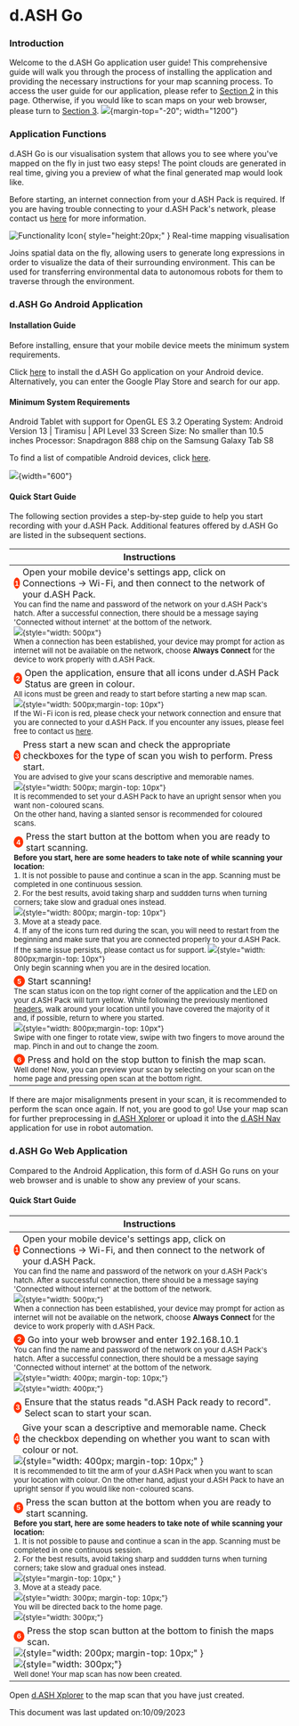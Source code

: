 <style>
    a:hover {
        text-decoration: underline;
    }

    .instructions-div {
        display: flex; 
        align-items: center; 
        margin-right: 10px;
    }

    .instruction-circle {
        width: 18px;
        height: 18px;
        background-color: #ff3300;
        border-radius: 50%;
        display: flex;
        justify-content: center;
        align-items: center;
        color: white;
        font-size: 12px;
        font-weight: bold;
        border: 1px solid #ff3300;
    }

    .table_contents {
        color: black;
        text-decoration: none; 
    }

    .table_contents:hover {
        text-decoration: underline;
    }
</style>

# d.ASH Go

### Introduction 

Welcome to the d.ASH Go application user guide! This comprehensive guide will walk you through the process of installing the application and providing the necessary instructions for your map scanning process. To access the user guide for our application, please refer to <a href="#section2">Section 2</a> in this page. Otherwise, if you would like to scan maps on your web browser, please turn to <a href="#">Section 3</a>.
![](img/d.ASHGo/dash-go.png){margin-top="-20"; width="1200"}

### Application Functions 
d.ASH Go is our visualisation system that allows you to see where you've mapped on the fly in just two easy steps! The point clouds are generated in real time, giving you a preview of what the final generated map would look like. 

Before starting, an internet connection from your d.ASH Pack is required. If you are having trouble connecting to your d.ASH Pack's network, please contact us <a href="">here</a> for more information.


![Functionality Icon](img\d.ASHGo\pointer.png){ style="height:20px;" } Real-time mapping visualisation

Joins spatial data on the fly, allowing users to generate long expressions in order to visualize the data of their surrounding environment. This can be used for transferring environmental data to autonomous robots for them to traverse through the environment.

### d.ASH Go Android Application

#### Installation Guide
Before installing, ensure that your mobile device meets the minimum system requirements. 

Click <a href="https://play.google.com/store/apps/details?id=ai.dconstruct.dashpack">here</a> to install the d.ASH Go application on your Android device. Alternatively, you can enter the Google Play Store and search for our app. 


#### Minimum System Requirements

Android Tablet with support for OpenGL ES 3.2
Operating System: Android Version 13 | Tiramisu  | API Level 33 
Screen Size: No smaller than 10.5 inches
Processor: Snapdragon 888 chip on the Samsung Galaxy Tab S8 

To find a list of compatible Android devices, click [here]().

![](img/d.ASHGo/google-play.png){width="600"}


#### Quick Start Guide
The following section provides a step-by-step guide to help you start recording with your d.ASH Pack. Additional features offered by d.ASH Go are listed in the subsequent sections.


| Instructions |
| ------- | 
| <div class="instructions-div"><div class="instruction-circle">1</div><p style="margin: 0; margin-left: 5px;"> Open your mobile device's settings app, click on Connections -> Wi-Fi, and then connect to the network of your d.ASH Pack. </p></div><font size="3"><font size="2"> You can find the name and password of the network on your d.ASH Pack's hatch. After a successful connection, there should be a message saying 'Connected without internet' at the bottom of the network. <br> ![](img/d.ASHGo/dashpack-hatch.png){style="width: 500px"}<br> When a connection has been established, your device may prompt for action as internet will not be available on the network, choose **Always Connect** for the device to work properly with d.ASH Pack.|
| <div class="instructions-div"><div class="instruction-circle">2</div><p style="margin: 0; margin-left: 5px;">Open the application, ensure that all icons under d.ASH Pack Status are green in colour.</p></div><font size="3"><font size="2"> All icons must be green and ready to start before starting a new map scan.<br>![](img\d.ASHGo\dashpack-status.png){style="width: 500px;margin-top: 10px"}<br> If the Wi-Fi icon is red, please check your network connection and ensure that you are connected to your d.ASH Pack. If you encounter any issues, please feel free to contact us <a href="#">here</a>. |
| <div class="instructions-div"><div class="instruction-circle">3</div><p style="margin: 0; margin-left: 5px;">Press start a new scan and check the appropriate checkboxes for the type of scan you wish to perform. Press start. </p></div><font size="3"><font size="2"> You are advised to give your scans descriptive and memorable names. <br>![](img\d.ASHGo\scan-settings.jpg){style="width: 500px; margin-top: 10px"}<br> It is recommended to set your d.ASH Pack to have an upright sensor when you want non-coloured scans.<br> On the other hand, having a slanted sensor is recommended for coloured scans. |
| <div class="instructions-div" id="headers"><div class="instruction-circle">4</div><p style="margin: 0; margin-left: 5px;">Press the start button at the bottom when you are ready to start scanning. </p></div><font size="3"><font size="2"> <strong>Before you start, here are some headers to take note of while scanning your location: </strong><br>1. It is not possible to pause and continue a scan in the app. Scanning must be completed in one continuous session. <br>2. For the best results, avoid taking sharp and suddden turns when turning corners; take slow and gradual ones instead.<br>![](img/d.ASHGo/correct-turn.png){style="width: 800px; margin-top: 10px"}<br>3. Move at a steady pace.<br>4. If any of the icons turn red during the scan, you will need to restart from the beginning and make sure that you are connected properly to your d.ASH Pack. If the same issue persists, please contact us for support. ![](img\d.ASHGo\play-button.png){style="width: 800px;margin-top: 10px"} <br>Only begin scanning when you are in the desired location.</br> |
| <div class="instructions-div"><div class="instruction-circle">5</div><p style="margin: 0; margin-left: 5px;">Start scanning! </p></div><font size="3"><font size="2">The scan status icon on the top right corner of the application and the LED on your d.ASH Pack will turn yellow. While following the previously mentioned <a href="#headers">headers</a>, walk around your location until you have covered the majority of it and, if possible, return to where you started.<br>![](img/d.ASHGo/live-scan.gif){style="width: 800px;margin-top: 10px"}<br>Swipe with one finger to rotate view, swipe with two fingers to move around the map. Pinch in and out to change the zoom.  |
| <div class="instructions-div"><div class="instruction-circle">6</div><p style="margin: 0; margin-left: 5px;">Press and hold on the stop button to finish the map scan. </p></div><font size="3"><font size="2"> Well done! Now, you can preview your scan by selecting on your scan on the home page and pressing open scan at the bottom right. |

If there are major misalignments present in your scan, it is recommended to perform the scan once again. If not, you are good to go! 
Use your map scan for further preprocessing in <a href="">d.ASH Xplorer</a> or upload it into the <a href="#">d.ASH Nav</a> application for use in robot automation.

### d.ASH Go Web Application
Compared to the Android Application, this form of d.ASH Go runs on your web browser and is unable to show any preview of your scans.

#### Quick Start Guide
| Instructions |
| ------- | 
| <div class="instructions-div"><div class="instruction-circle">1</div><p style="margin: 0; margin-left: 5px;"> Open your mobile device's settings app, click on Connections -> Wi-Fi, and then connect to the network of your d.ASH Pack. </p></div><font size="3"><font size="2"> You can find the name and password of the network on your d.ASH Pack's hatch. After a successful connection, there should be a message saying 'Connected without internet' at the bottom of the network. <br> ![](img/d.ASHGo/dashpack-hatch.png){style="width: 500px;"}<br> When a connection has been established, your device may prompt for action as internet will not be available on the network, choose **Always Connect** for the device to work properly with d.ASH Pack.|
| <div class="instructions-div"><div class="instruction-circle">2</div><p style="margin: 0; margin-left: 5px;"> Go into your web browser and enter 192.168.10.1 </p></div><font size="3"><font size="2"> You can find the name and password of the network on your d.ASH Pack's hatch. After a successful connection, there should be a message saying 'Connected without internet' at the bottom of the network. <br>![](img/d.ASHGo/ip-search.png){style="width: 400px; margin-top: 10px;"}<br>![](img/d.ASHGo/dashgo-web.png){style="width: 400px;"} |
| <div class="instructions-div"><div class="instruction-circle">3</div><p style="margin: 0; margin-left: 5px;"> Ensure that the status reads "d.ASH Pack ready to record". Select scan to start your scan. </p></div><font size="3"><font size="2">|
| <div class="instructions-div"><div class="instruction-circle">4</div><p style="margin: 0; margin-left: 5px;"> Give your scan a descriptive and memorable name. Check the checkbox depending on whether you want to scan with colour or not. </p></div><font size="3">![](img/d.ASHGo/dashgo-setscan.png){style="width: 400px; margin-top: 10px;" }<br><font size="2"> It is recommended to tilt the arm of your d.ASH Pack when you want to scan your location with colour. On the other hand, adjust your d.ASH Pack to have an upright sensor if you would like non-coloured scans. |
| <div class="instructions-div"><div class="instruction-circle">5</div><p style="margin: 0; margin-left: 5px;"> Press the scan button at the bottom when you are ready to start scanning. </p></div><font size="3"><font size="2"><strong>Before you start, here are some headers to take note of while scanning your location: </strong><br>1. It is not possible to pause and continue a scan in the app. Scanning must be completed in one continuous session.<br>2. For the best results, avoid taking sharp and suddden turns when turning corners; take slow and gradual ones instead.<br>![](img/d.ASHGo/correct-turn.png){style="margin-top: 10px;" }<br>3. Move at a steady pace.<br>![](img/d.ASHGo/recording-started.png){style="width: 300px; margin-top: 10px;"}<br>You will be directed back to the home page.<br>![](img/d.ASHGo/start-scan-status.png){style="width: 300px;"} |
| <div class="instructions-div"><div class="instruction-circle">6</div><p style="margin: 0; margin-left: 5px;"> Press the stop scan button at the bottom to finish the maps scan. </p></div><font size="3">![](img/d.ASHGo/stop-scan-button.png){style="width: 200px; margin-top: 10px;" }<br>![](img/d.ASHGo/stop-scan-confirmation.png){style="width: 300px;"}<font size="2"><br> Well done! Your map scan has now been created. |

Open <a href="#">d.ASH Xplorer</a> to the map scan that you have just created.

This document was last updated on:10/09/2023